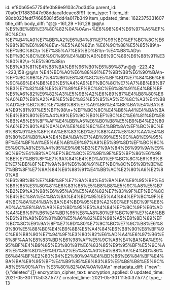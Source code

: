 id: ef80b65e57754fe0b89e9103c7bd345a
parent_id: 70a0c171883047e98ddaca1deaee8f91
item_type: 1
item_id: 98db023fedf74685881d5dd4a017b349
item_updated_time: 1622375331607
title_diff: 
body_diff: "@@ -161,29 +161,28 @@\\n %E5%BE%8B%E3%80%82%0A%0A\\n+%E6%98%94%E6%97%A5%EF%BC%8C\\n %E7%B4%A0%E7%BB%A2%E6%B4%81%E7%99%BD%EF%BC%8C%E6%98%8E%E6%98%8E\\n-%E5%A6%82\\n %E6%9C%88%E5%85%89\\n-%EF%BC%8C\\n %E7%85%A7%E5%BD%B1\\n-%E4%B8%AD\\n %EF%BC%8C%E6%9C%89%E4%BD%A0%E6%9C%89%E6%88%91%E3%80%82\\n-%E5%90%88\\n %E8%A3%81%E4%B8%BA%E6%96%B0%E6%89%87\\n@@ -223,42 +223,158 @@\\n %E4%BD%A0%E6%88%91%E7%9B%B8%E6%90%BA\\n-%EF%BC%9B%E7%84%B6%E8%80%8C%E5%BF%BD%E7%84%B6%E6%9C%89%E4%B8%80%E5%A4%A9%EF%BC%8C%E7%A7%8B%E8%87%B3%E7%82%8E%E5%87%89%EF%BC%8C%E6%88%91%E4%BE%BF%E5%A6%82%E9%82%A3%E5%9B%A2%E6%89%87%E4%B8%80%E6%A0%B7%E8%A2%AB%E5%BC%83%E5%85%A5%E5%8C%A3%E4%B8%AD%EF%BC%8C%E7%BB%88%E7%A9%B6%E4%B8%BA%E4%BA%BA%E9%81%97%E5%BF%98\\n+%EF%BC%8C%E4%B8%A4%E4%BA%BA%E4%B8%80%E5%A4%A9%E5%9C%B0%EF%BC%8C%E6%81%8D%E8%8B%A5%E5%8F%AF%E4%BB%A5%E6%B0%B8%E5%B9%B4%E2%80%A6%E2%80%A6%0A%0A%E8%80%8C%E4%BB%8A%EF%BC%8C%E6%88%91%E5%8F%AA%E8%83%BD%E7%8B%AC%E8%87%AA%E4%B8%80%E4%B8%AA%E4%BA%BA%E7%AB%99%E5%9C%A8%E9%95%BF%E4%BF%A1%E5%AE%AB%E9%97%A8%E5%89%8D%EF%BC%8C%E5%9C%A8%E5%A4%95%E9%98%B3%E7%9A%84%E6%99%9A%E9%9C%9E%E4%B8%AD%EF%BC%8C%E5%9B%9E%E5%BF%86%E6%9B%BE%E7%BB%8F%E7%9A%84%E4%BD%A0%EF%BC%8C%E6%9B%BE%E7%BB%8F%E7%9A%84%E6%88%91%EF%BC%8C%E6%9B%BE%E7%BB%8F%E7%9A%84%E6%88%91%E4%BB%AC%E2%80%A6%E2%80%A6 %E6%9B%BE%E7%BB%8F%E7%9A%84%E4%BA%BA%E9%95%BF%E4%B9%85%E3%80%81%E6%83%85%E5%B8%B8%E5%9C%A8%E5%B7%B2%E9%A3%98%E6%95%A3%E5%A6%82%E7%83%9F%EF%BC%8C%E4%BC%8A%E4%BA%BA%E4%BD%95%E5%A4%84%EF%BC%9F%E4%BC%8A%E4%BA%BA%E4%BD%95%E9%A2%9C%EF%BC%9F%E6%AD%A4%E8%BA%AB%E4%BD%95%E5%A4%84%EF%BC%9F%E6%AD%A4%E6%97%B6%E4%BD%95%E8%A8%80%EF%BC%9F%E7%A6%BB%E6%81%A8%E6%81%B0%E5%A6%82%E6%98%A5%E8%8D%89%EF%BC%8C%E9%9A%8F%E7%9D%80%E7%9C%BC%E7%9C%B8%E6%89%80%E5%88%B0%E4%B9%8B%E5%A4%84%E6%B8%90%E8%BF%9C%E6%B8%90%E7%94%9F%E3%80%82%E6%AD%A4%E6%97%B6%E5%8F%AA%E8%83%BD%E6%98%AF%E5%9C%A8%E4%BA%BA%E9%95%BF%E4%B9%85%E3%80%81%E6%83%85%E9%95%BF%E5%9C%A8%E5%89%8D%E9%9D%A2%E5%8A%A0%E4%B8%AA%E4%BD%86%E6%84%BF%E2%80%94%E2%80%94%E4%BD%86%E6%84%BF%E4%BA%BA%E9%95%BF%E4%B9%85%E6%83%85%E5%B8%B8%E5%9C%A8%E5%90%A7\\n %E3%80%82%0A%0A%0A\\n"
metadata_diff: {"new":{},"deleted":[]}
encryption_cipher_text: 
encryption_applied: 0
updated_time: 2021-05-30T11:50:37.577Z
created_time: 2021-05-30T11:50:37.577Z
type_: 13